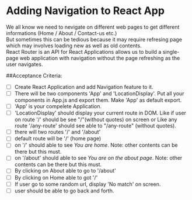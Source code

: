 # Adding Navigation to React App
We all know we need to nevigate on different web pages to get different informations (Home / About / Contact-us etc.) <br>
But sometimes this can be tedious because it may require refresing page which may involves loading new as well as old contents. <br>
React Router is an API for React Applications allows us to build a single-page web application with navigation without the page refreshing as the user navigates. <br>

##Acceptance Criteria:
- [ ] Create React Application and add Navigation feature to it.
- [ ] There will be two components 'App' and 'LocationDisplay'. Put all your components in App.js and export them. Make 'App' as default export.
- [ ] 'App' is your compelete Application.
- [ ] 'LocationDisplay' should display your current route in DOM. Like if user on route '/' should be see "/"(without quotes) on screen or Like any route '/any-route' should see able to "/any-route" (without quotes).
- [ ] there will two routes '/' and '/about'
- [ ] default route will be '/' (home page)
- [ ] on '/' should able to see *You are home*. Note: other contents can be there but this must.
- [ ] on '/about' should able to see *You are on the about page*. Note: other contents can be there but this must.
- [ ] By clicking on About able to go to '/about'
- [ ] By clicking on Home able to got '/'
- [ ] If user go to some random url, display 'No match' on screen.
- [ ] user should be able to go back and forth.
